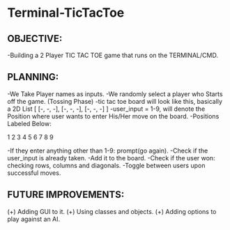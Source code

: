 # Terminal-TicTacToe

## OBJECTIVE:
-Building a 2 Player TIC TAC TOE game that runs on the TERMINAL/CMD.

## PLANNING:
-We Take Player names as inputs.
-We randomly select a player who Starts off the game. (Tossing Phase)
-tic tac toe board will look like this, basically a 2D List
[
    [-, -, -],
    [-, -, -],
    [-, -, -]
]
-user_input = 1-9, will denote the Position where user wants to enter His/Her move on the board.
-Positions Labeled Below:

1  2  3
4  5  6
7  8  9

-If they enter anything other than 1-9: prompt(go again).
-Check if the user_input is already taken.
-Add it to the board.
-Check if the user won: checking rows, columns and diagonals.
-Toggle between users upon successful moves.

## FUTURE IMPROVEMENTS:
(+) Adding GUI to it.
(+) Using classes and objects.
(+) Adding options to play against an AI.


